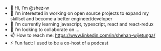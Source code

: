 - 👋 Hi, I’m @shez-w
- 👀 I’m interested in working on open source projects to expand my skillset and become a better engineer/developer
- 🌱 I’m currently learning javascript, typescript, react and react-redux
- 💞️ I’m looking to collaborate on ...
- 📫 How to reach me: https://www.linkedin.com/in/shehan-wijetunga/
- ⚡ Fun fact: I used to be a co-host of a podcast

<!---
shez-w/shez-w is a ✨ special ✨ repository because its `README.md` (this file) appears on your GitHub profile.
You can click the Preview link to take a look at your changes.
--->
